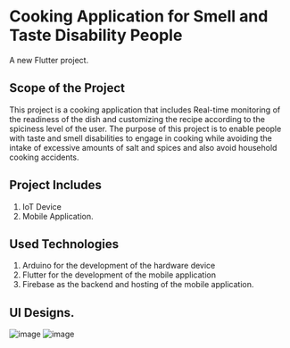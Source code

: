 # Cooking Application for Smell and Taste Disability People

A new Flutter project.

## Scope of the Project

This project is a cooking application that includes Real-time monitoring of the readiness of the dish and customizing the recipe according to the spiciness level of the user.
The purpose of this project is to enable people with taste and smell disabilities to engage in cooking while avoiding the intake of excessive amounts of salt and spices and also avoid household cooking accidents.

## Project Includes
1. IoT Device
2. Mobile Application.

## Used Technologies
1. Arduino for the development of the hardware device
2. Flutter for the development of the mobile application
3. Firebase as the backend and hosting of the mobile application.

## UI Designs.

![image](https://github.com/ridmirn/cooking-app/assets/105937420/059cab70-526b-423f-8247-4af4c915c853)           ![image](https://github.com/ridmirn/cooking-app/assets/105937420/c911756f-8a89-4821-ba4d-54fc6503c74d)



